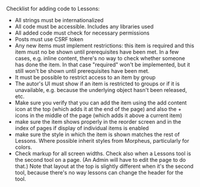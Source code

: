 Checklist for adding code to Lessons:

* All strings must be internationalized
* All code must be accessible. Includes any libraries used
* All added code must check for necessary permissions
* Posts must use CSRF token
* Any new items must implement restrictions: this item is required
  and this item must no be shown until prerequisites have been met.
  In a few cases, e.g. inline content, there's no way to check
  whether someone has done the item. In that case "required" won't
  be implemented, but it still won't be shown until prerequisites 
  have been met.
* It must be possible to restrict access to an item by group
* The autor's UI must show if an item is restricted to groups or
  if it is unavailable, e.g. because the underlying object hasn't
  been released, etc.
* Make sure you verify that you can add the item using the add content
  icon at the top (which adds it at the end of the page) and also
  the + icons in the middle of the page (which adds it above a 
  current item)
* make sure the item shows properly in the reorder screen and in
  the index of pages if display of individual items is enabled
* make sure the style in which the item is shown matches the
  rest of Lessons. Where possible inherit styles from Morpheus,
  particularly for colors.
* Check markup for all screen widths. Check also when a Lessons
  tool is the second tool on a page. (An Admin will have to edit
  the page to do that.) Note that layout at the top is slightly
  different when it's the second tool, because there's no way 
  lessons can change the header for the tool.

